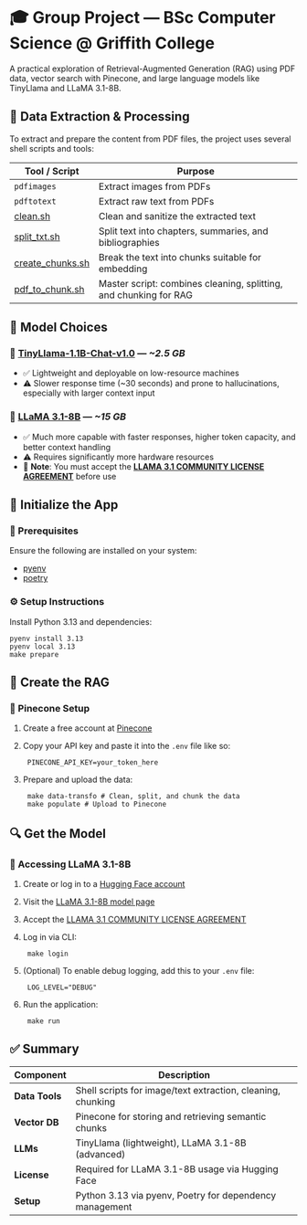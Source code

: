 # 🎓 Group Project — BSc Computer Science @ Griffith College

A practical exploration of Retrieval-Augmented Generation (RAG) using PDF data, vector search with Pinecone, and large language models like TinyLlama and LLaMA 3.1-8B.

## 📂 Data Extraction & Processing

To extract and prepare the content from PDF files, the project uses several shell scripts and tools:

| Tool / Script                                                | Purpose                                                           |
| ------------------------------------------------------------ | ----------------------------------------------------------------- |
| `pdfimages`                                                  | Extract images from PDFs                                          |
| `pdftotext`                                                  | Extract raw text from PDFs                                        |
| [clean.sh](./code/pdf_manipulation/clean.sh)                 | Clean and sanitize the extracted text                             |
| [split_txt.sh](./code/pdf_manipulation/split_txt.sh)         | Split text into chapters, summaries, and bibliographies           |
| [create_chunks.sh](./code/pdf_manipulation/create_chunks.sh) | Break the text into chunks suitable for embedding                 |
| [pdf_to_chunk.sh](./code/pdf_manipulation/pdf_to_chunk.sh)   | Master script: combines cleaning, splitting, and chunking for RAG |

## 🧠 Model Choices

### 🔹 [TinyLlama-1.1B-Chat-v1.0](https://huggingface.co/TinyLlama/TinyLlama-1.1B-Chat-v1.0) — _~2.5 GB_

- ✅ Lightweight and deployable on low-resource machines
- ⚠️ Slower response time (~30 seconds) and prone to hallucinations, especially with larger context input

### 🔸 [LLaMA 3.1-8B](https://huggingface.co/meta-llama/Llama-3.1-8B) — _~15 GB_

- ✅ Much more capable with faster responses, higher token capacity, and better context handling
- ⚠️ Requires significantly more hardware resources
- 📜 **Note**: You must accept the [**LLAMA 3.1 COMMUNITY LICENSE AGREEMENT**](./LLAMA%203.1%20COMMUNITY%20LICENSE%20AGREEMENT) before use

## 🚀 Initialize the App

### 🔧 Prerequisites

Ensure the following are installed on your system:

- [pyenv](https://github.com/pyenv/pyenv?tab=readme-ov-file#installation)
- [poetry](https://python-poetry.org/docs/#installing-manually)

### ⚙️ Setup Instructions

Install Python 3.13 and dependencies:

    pyenv install 3.13
    pyenv local 3.13
    make prepare

## 🧱 Create the RAG

### 🌲 Pinecone Setup

1.  Create a free account at [Pinecone](https://app.pinecone.io/?sessionType=login)
2.  Copy your API key and paste it into the `.env` file like so:

         PINECONE_API_KEY=your_token_here

3.  Prepare and upload the data:

         make data-transfo # Clean, split, and chunk the data
         make populate # Upload to Pinecone

## 🔍 Get the Model

### 🧠 Accessing LLaMA 3.1-8B

1.  Create or log in to a [Hugging Face account](https://huggingface.co/login)
2.  Visit the [LLaMA 3.1-8B model page](https://huggingface.co/meta-llama/Llama-3.1-8B)
3.  Accept the [LLAMA 3.1 COMMUNITY LICENSE AGREEMENT](./LLAMA%203.1%20COMMUNITY%20LICENSE%20AGREEMENT)
4.  Log in via CLI:

         make login

5.  (Optional) To enable debug logging, add this to your `.env` file:

         LOG_LEVEL="DEBUG"

6.  Run the application:

         make run

## ✅ Summary

| Component      | Description                                                 |
| -------------- | ----------------------------------------------------------- |
| **Data Tools** | Shell scripts for image/text extraction, cleaning, chunking |
| **Vector DB**  | Pinecone for storing and retrieving semantic chunks         |
| **LLMs**       | TinyLlama (lightweight), LLaMA 3.1-8B (advanced)            |
| **License**    | Required for LLaMA 3.1-8B usage via Hugging Face            |
| **Setup**      | Python 3.13 via pyenv, Poetry for dependency management     |
